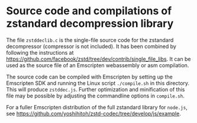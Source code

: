 # Source code and compilations of zstandard decompression library

The file `zstddeclib.c` is the single-file source code for the zstandard decompressor (compressor is not included).
It has been combined by following the instructions at https://github.com/facebook/zstd/tree/dev/contrib/single_file_libs. It can be used as the source file of an Emscripten webassembly or asm compilation.

The source code can be compiled with Emscripten by setting up the Emscripten SDK and running the Linux script `./compile.sh` in this directory. This will produce `zstddec.js`. Further optimization and minification of this file may be possible by adjusting the commandline options in `compile.sh`.

For a fuller Emscripten distribution of the full zstandard library for `node.js`, see https://github.com/yoshihitoh/zstd-codec/tree/develop/js/example.